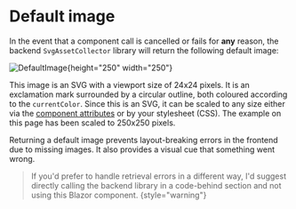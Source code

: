 # Default image

In the event that a component call is cancelled or fails for **any** reason, the backend `SvgAssetCollector` library
will return the following default image:

![DefaultImage](defaultSvgReturnImage.svg){height="250" width="250"}

This image is an SVG with a viewport size of 24x24 pixels. It is an exclamation mark surrounded by a circular outline,
both coloured according to the `currentColor`. Since this is an SVG, it can be scaled to any size either via the
[component attributes](Blazor_Attributes.topic) or by your stylesheet (CSS). The example on this page has been scaled to
250x250 pixels.

Returning a default image prevents layout-breaking errors in the frontend due to missing images. It also provides a
visual cue that something went wrong.

> If you'd prefer to handle retrieval errors in a different way, I'd suggest directly calling the backend library in a
> code-behind section and not using this Blazor component.
> {style="warning"}

